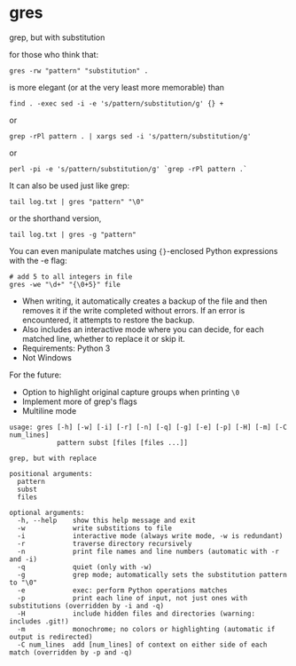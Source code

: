 # gres
grep, but with substitution

for those who think that:

	gres -rw "pattern" "substitution" .

is more elegant (or at the very least more memorable) than
	
	find . -exec sed -i -e 's/pattern/substitution/g' {} +

or
	
	grep -rPl pattern . | xargs sed -i 's/pattern/substitution/g'

or
	
	perl -pi -e 's/pattern/substitution/g' `grep -rPl pattern .`

It can also be used just like grep:

	tail log.txt | gres "pattern" "\0"

or the shorthand version,

	tail log.txt | gres -g "pattern"

You can even manipulate matches using `{}`-enclosed Python expressions with the -e flag:

	# add 5 to all integers in file
	gres -we "\d+" "{\0+5}" file

- When writing, it automatically creates a backup of the file and then removes it if the write completed without errors.  If an error is encountered, it attempts to restore the backup.  
- Also includes an interactive mode where you can decide, for each matched line, whether to replace it or skip it.
- Requirements: Python 3
- Not Windows

For the future:
- Option to highlight original capture groups when printing `\0`
- Implement more of grep's flags
- Multiline mode

<!-- markdown is dumb sometimes -->

	usage: gres [-h] [-w] [-i] [-r] [-n] [-q] [-g] [-e] [-p] [-H] [-m] [-C num_lines]
	            pattern subst [files [files ...]]

	grep, but with replace

	positional arguments:
	  pattern
	  subst
	  files

	optional arguments:
	  -h, --help    show this help message and exit
	  -w            write substitions to file
	  -i            interactive mode (always write mode, -w is redundant)
	  -r            traverse directory recursively
	  -n            print file names and line numbers (automatic with -r and -i)
	  -q            quiet (only with -w)
	  -g            grep mode; automatically sets the substitution pattern to "\0"
	  -e            exec: perform Python operations matches
	  -p            print each line of input, not just ones with substitutions (overridden by -i and -q)
	  -H            include hidden files and directories (warning: includes .git!)
	  -m            monochrome; no colors or highlighting (automatic if output is redirected)
	  -C num_lines  add [num_lines] of context on either side of each match (overridden by -p and -q)
